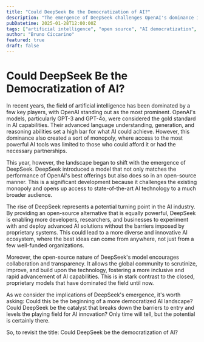 ```yaml
---
title: "Could DeepSeek Be the Democratization of AI?"
description: "The emergence of DeepSeek challenges OpenAI's dominance in the AI landscape by offering an equally powerful, open-source alternative. Explore how this shift could democratize access to advanced AI technology and foster a more inclusive and innovative ecosystem."
pubDatetime: 2025-01-28T12:00:00Z
tags: ["artificial intelligence", "open source", "AI democratization", "DeepSeek", "OpenAI", "machine learning"]
author: "Bruno Ciccarino"
featured: true
draft: false
---
```


# Could DeepSeek Be the Democratization of AI?

In recent years, the field of artificial intelligence has been dominated by a few key players, with OpenAI standing out as the most prominent. OpenAI's models, particularly GPT-3 and GPT-4o, were considered the gold standard in AI capabilities. Their advanced language understanding, generation, and reasoning abilities set a high bar for what AI could achieve. However, this dominance also created a sort of monopoly, where access to the most powerful AI tools was limited to those who could afford it or had the necessary partnerships.

This year, however, the landscape began to shift with the emergence of DeepSeek. DeepSeek introduced a model that not only matches the performance of OpenAI's best offerings but also does so in an open-source manner. This is a significant development because it challenges the existing monopoly and opens up access to state-of-the-art AI technology to a much broader audience.

The rise of DeepSeek represents a potential turning point in the AI industry. By providing an open-source alternative that is equally powerful, DeepSeek is enabling more developers, researchers, and businesses to experiment with and deploy advanced AI solutions without the barriers imposed by proprietary systems. This could lead to a more diverse and innovative AI ecosystem, where the best ideas can come from anywhere, not just from a few well-funded organizations.

Moreover, the open-source nature of DeepSeek's model encourages collaboration and transparency. It allows the global community to scrutinize, improve, and build upon the technology, fostering a more inclusive and rapid advancement of AI capabilities. This is in stark contrast to the closed, proprietary models that have dominated the field until now.

As we consider the implications of DeepSeek's emergence, it's worth asking: Could this be the beginning of a more democratized AI landscape? Could DeepSeek be the catalyst that breaks down the barriers to entry and levels the playing field for AI innovation? Only time will tell, but the potential is certainly there.

So, to revisit the title: Could DeepSeek be the democratization of AI?